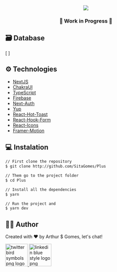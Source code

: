 <div align="center">

<image src="/public/images/Logo_Slogan.png" />

</div>

<div align="center">

### 🚧 Work in Progress 🚧

</div>

## 🗃 **Database**
[ ]


## :gear: **Technologies**  

* [NextJS](https://nextjs.org/)
* [ChakraUI](https://chakra-ui.com/)
* [TypeScript](https://www.typescriptlang.org/)
* [Firebase](https://firebase.com/)
* [Next-Auth](https://next-auth.js.org/)
* [Yup](https://www.npmjs.com/package/yup)
* [React-Hot-Toast](https://react-hot-toast.com/)
* [React-Hook-Form](https://react-hook-form.com/)
* [React-Icons](https://react-icons.github.io/react-icons/)
* [Framer-Motion](https://www.framer.com/)


## :computer: **Instalation**

```bash
// First clone the repository
$ git clone http://github.com/SitaGomes/Plus

// Them go to the project folder
$ cd Plus

// Install all the dependencies
$ yarn

// Run the project and 
$ yarn dev
```


## :raising_hand_man: Author

Created with ♥ by Arthur $ Gomes, let's chat!

<a href="https://twitter.com/ArthurSitaGomes" title="Image from freepnglogos.com">
<img src="https://www.freepnglogos.com/uploads/twitter-logo-png/twitter-bird-symbols-png-logo-0.png" width="70" alt="twitter bird symbols png logo" />
</a>

<a href="https://linkedin.com/in/arthur-sita-gomes-3683221b3/" title="Image from freepnglogos.com">
<img src="https://www.freepnglogos.com/uploads/linkedin-blue-style-logo-png-0.png" width="70" alt="linkedin blue style logo png" />
</a>
